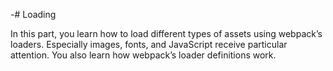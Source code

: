 -# Loading

In this part, you learn how to load different types of assets using webpack’s loaders. Especially images, fonts, and JavaScript receive particular attention. You also learn how webpack’s loader definitions work.
